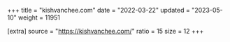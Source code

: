 +++
title = "kishvanchee.com"
date = "2022-03-22"
updated = "2023-05-10"
weight = 11951

[extra]
source = "https://kishvanchee.com/"
ratio = 15
size = 12
+++

